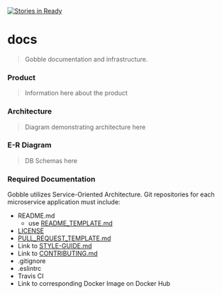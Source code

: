 [![Stories in Ready](https://badge.waffle.io/gobble43/docs.svg?label=ready&title=Ready)](http://waffle.io/gobble43/docs)

# docs
> Gobble documentation and infrastructure.

### Product
> Information here about the product

### Architecture
> Diagram demonstrating architecture here

### E-R Diagram
> DB Schemas here

### Required Documentation
Gobble utilizes Service-Oriented Architecture. Git repositories for each microservice application must include:
 - README.md
   - use [README_TEMPLATE.md](README_TEMPLATE.md)
 - [LICENSE](https://github.com/gobble43/docs/blob/master/LICENSE)
 - [PULL_REQUEST_TEMPLATE.md](https://github.com/gobble43/docs/blob/master/PULL_REQUEST_TEMPLATE.md)
 - Link to [STYLE-GUIDE.md](https://github.com/gobble43/docs/blob/master/STYLE-GUIDE.md)
 - Link to [CONTRIBUTING.md](https://github.com/gobble43/docs/blob/master/CONTRIBUTING.md)
 - .gitignore
 - .eslintrc
 - Travis CI
 - Link to corresponding Docker Image on Docker Hub
